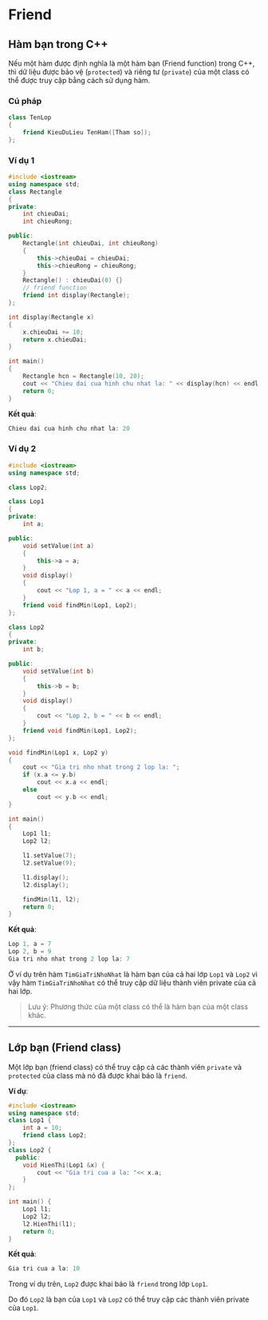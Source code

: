 # Friend

## Hàm bạn trong C++

Nếu một hàm được định nghĩa là một hàm bạn (Friend function) trong C++, thì dữ liệu được bảo vệ (`protected`) và riêng tư (`private`) của một class có thể được truy cập bằng cách sử dụng hàm.

### Cú pháp

```cpp
class TenLop
{
    friend KieuDuLieu TenHam([Tham so]);
};
```

### Ví dụ 1

```cpp
#include <iostream>
using namespace std;
class Rectangle
{
private:
    int chieuDai;
    int chieuRong;

public:
    Rectangle(int chieuDai, int chieuRong)
    {
        this->chieuDai = chieuDai;
        this->chieuRong = chieuRong;
    }
    Rectangle() : chieuDai(0) {}
    // friend function
    friend int display(Rectangle);
};

int display(Rectangle x)
{
    x.chieuDai += 10;
    return x.chieuDai;
}

int main()
{
    Rectangle hcn = Rectangle(10, 20);
    cout << "Chieu dai cua hinh chu nhat la: " << display(hcn) << endl;
    return 0;
}
```

**Kết quả**:

```cpp
Chieu dai cua hinh chu nhat la: 20
```

### Ví dụ 2

```cpp
#include <iostream>
using namespace std;

class Lop2;

class Lop1
{
private:
    int a;

public:
    void setValue(int a)
    {
        this->a = a;
    }
    void display()
    {
        cout << "Lop 1, a = " << a << endl;
    }
    friend void findMin(Lop1, Lop2);
};

class Lop2
{
private:
    int b;

public:
    void setValue(int b)
    {
        this->b = b;
    }
    void display()
    {
        cout << "Lop 2, b = " << b << endl;
    }
    friend void findMin(Lop1, Lop2);
};

void findMin(Lop1 x, Lop2 y)
{
    cout << "Gia tri nho nhat trong 2 lop la: ";
    if (x.a <= y.b)
        cout << x.a << endl;
    else
        cout << y.b << endl;
}

int main()
{
    Lop1 l1;
    Lop2 l2;

    l1.setValue(7);
    l2.setValue(9);

    l1.display();
    l2.display();

    findMin(l1, l2);
    return 0;
}

 ```

**Kết quả**:

```cpp
Lop 1, a = 7
Lop 2, b = 9
Gia tri nho nhat trong 2 lop la: 7
```

Ở ví dụ trên hàm `TimGiaTriNhoNhat` là hàm bạn của cả hai lớp `Lop1` và `Lop2` vì vậy hàm `TimGiaTriNhoNhat` có thể truy cập dữ liệu thành viên private của cả hai lớp.

> Lưu ý: Phương thức của một class có thể là hàm bạn của một class khác.

-----

## Lớp bạn (Friend class)

Một lớp bạn (friend class) có thể truy cập cả các thành viên `private` và `protected` của class mà nó đã được khai báo là `friend`.

**Ví dụ**:

```cpp
#include <iostream>
using namespace std;
class Lop1 {
    int a = 10;
    friend class Lop2;
};
class Lop2 {
  public:
    void HienThi(Lop1 &x) {
        cout << "Gia tri cua a la: "<< x.a;
    }
};

int main() {
    Lop1 l1;
    Lop2 l2;
    l2.HienThi(l1);
    return 0;
}
```

**Kết quả**:

```cpp
Gia tri cua a la: 10
```

Trong ví dụ trên, `Lop2` được khai báo là `friend` trong lớp `Lop1`.

Do đó `Lop2` là bạn của `Lop1` và `Lop2` có thể truy cập các thành viên private của `Lop1`.
